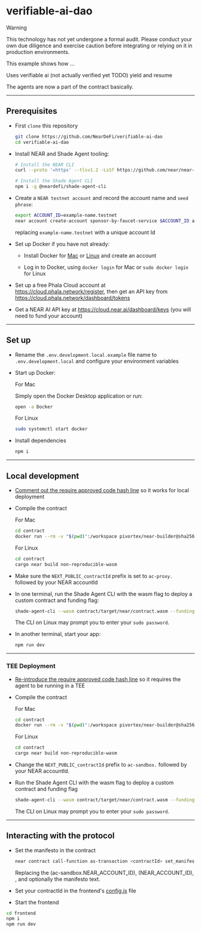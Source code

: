 # verifiable-ai-dao

> [!WARNING]  
> This technology has not yet undergone a formal audit. Please conduct your own due diligence and exercise caution before integrating or relying on it in production environments.

This example shows how ...

Uses verifiable ai (not actually verified yet TODO) 
yield and resume 

The agents are now a part of the contract basically.

---

## Prerequisites

- First `clone` this repository

    ```bash
    git clone https://github.com/NearDeFi/verifiable-ai-dao
    cd verifiable-ai-dao
    ```

- Install NEAR and Shade Agent tooling:

    ```bash
    # Install the NEAR CLI
    curl --proto '=https' --tlsv1.2 -LsSf https://github.com/near/near-cli-rs/releases/latest/download/near-cli-rs-installer.sh | sh

    # Install the Shade Agent CLI
    npm i -g @neardefi/shade-agent-cli
    ```

- Create a `NEAR testnet account` and record the account name and `seed phrase`:

    ```bash
    export ACCOUNT_ID=example-name.testnet
    near account create-account sponsor-by-faucet-service $ACCOUNT_ID autogenerate-new-keypair save-to-keychain network-config testnet create
    ```

    replacing `example-name.testnet` with a unique account Id

- Set up Docker if you have not already:

  - Install Docker for [Mac](https://docs.docker.com/desktop/setup/install/mac-install/) or [Linux](https://docs.docker.com/desktop/setup/install/linux/) and create an account

  - Log in to Docker, using `docker login` for Mac or `sudo docker login` for Linux

- Set up a free Phala Cloud account at https://cloud.phala.network/register, then get an API key from https://cloud.phala.network/dashboard/tokens

- Get a NEAR AI API key at https://cloud.near.ai/dashboard/keys (you will need to fund your account)

---

## Set up

- Rename the `.env.development.local.example` file name to `.env.development.local` and configure your environment variables

- Start up Docker:

    For Mac

    Simply open the Docker Desktop application or run:

    ```bash
    open -a Docker
    ```

    For Linux

    ```bash
    sudo systemctl start docker
    ```

- Install dependencies 

  ```bash
  npm i
  ```

---

## Local development

- [Comment out the require approved code hash line](./contract/src/dao.rs#L106) so it works for local deployment

- Compile the contract

    For Mac

    ```bash
    cd contract
    docker run --rm -v "$(pwd)":/workspace pivortex/near-builder@sha256:cdffded38c6cff93a046171269268f99d517237fac800f58e5ad1bcd8d6e2418 cargo near build non-reproducible-wasm
    ```

    For Linux

    ```bash
    cd contract
    cargo near build non-reproducible-wasm
    ``` 

- Make sure the `NEXT_PUBLIC_contractId` prefix is set to `ac-proxy.` followed by your NEAR accountId

- In one terminal, run the Shade Agent CLI with the wasm flag to deploy a custom contract and funding flag:

  ```bash
  shade-agent-cli --wasm contract/target/near/contract.wasm --funding 7 
  ```

  The CLI on Linux may prompt you to enter your `sudo password`.

- In another terminal, start your app:

  ```bash
  npm run dev
  ```

---

### TEE Deployment

- [Re-introduce the require approved code hash line](./contract/src/dao.rs#L106) so it requires the agent to be running in a TEE

- Compile the contract

    For Mac

    ```bash
    cd contract
    docker run --rm -v "$(pwd)":/workspace pivortex/near-builder@sha256:cdffded38c6cff93a046171269268f99d517237fac800f58e5ad1bcd8d6e2418 cargo near build non-reproducible-wasm
    ```

    For Linux

    ```bash
    cd contract
    cargo near build non-reproducible-wasm
    ``` 

- Change the `NEXT_PUBLIC_contractId` prefix to `ac-sandbox.` followed by your NEAR accountId.

- Run the Shade Agent CLI with the wasm flag to deploy a custom contract and funding flag

    ```bash
    shade-agent-cli --wasm contract/target/near/contract.wasm --funding 7
    ```

    The CLI on Linux may prompt you to enter your `sudo password`.

---

## Interacting with the protocol

- Set the manifesto in the contract

    ```bash
    near contract call-function as-transaction <contractId> set_manifesto json-args '{"manifesto_text": "You only approve gaming related proposals, reject everything else"}' prepaid-gas '100.0 Tgas' attached-deposit '0 NEAR' sign-as <accountId> network-config testnet sign-with-seed-phrase '<seed phrase>' --seed-phrase-hd-path 'm/44'\''/397'\''/0'\''' send
    ```

    Replacing the <contractId> (ac-sandbox.NEAR_ACCOUNT_ID), <accountId> (NEAR_ACCOUNT_ID), <seed phrase>, and optionally the manifesto text.

- Set your contractId in the frontend's [config.js](./frontend/src/config.js) file

- Start the frontend

```bash
cd frontend
npm i
npm run dev
```